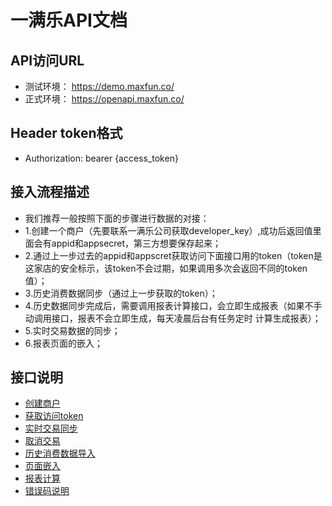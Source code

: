 # 一满乐API文档


## API访问URL
   
  * 测试环境： https://demo.maxfun.co/
  * 正式环境： https://openapi.maxfun.co/


##  Header token格式
  * Authorization: bearer {access_token}

## 接入流程描述
  * 我们推荐一般按照下面的步骤进行数据的对接：
  * 1.创建一个商户（先要联系一满乐公司获取developer_key）,成功后返回值里面会有appid和appsecret，第三方想要保存起来；
  * 2.通过上一步过去的appid和appscret获取访问下面接口用的token（token是这家店的安全标示，该token不会过期，如果调用多次会返回不同的token值）；
  * 3.历史消费数据同步（通过上一步获取的token）；
  * 4.历史数据同步完成后，需要调用报表计算接口，会立即生成报表（如果不手动调用接口，报表不会立即生成，每天凌晨后台有任务定时   计算生成报表）；
  * 5.实时交易数据的同步；
  * 6.报表页面的嵌入；

## 接口说明
  * [创建商户](https://github.com/maxfunapi/api/blob/master/create_merchant.md)
  * [获取访问token](https://github.com/maxfunapi/api/blob/master/get_access_token.md)
  * [实时交易同步](https://github.com/maxfunapi/api/blob/master/syn_transaction.md)
  * [取消交易](https://github.com/maxfunapi/api/blob/master/cancel_transaction.md)
  * [历史消费数据导入](https://github.com/maxfunapi/api/blob/master/import_history.md)
  * [页面嵌入](https://github.com/maxfunapi/api/blob/master/page_embed.md)
  * [报表计算](https://github.com/maxfunapi/api/blob/master/calculate_data.md)
  * [错误码说明](https://github.com/maxfunapi/api/blob/master/error_code.md)
